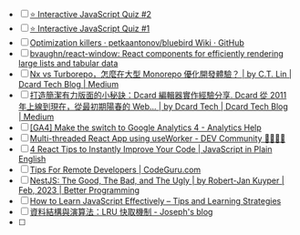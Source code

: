 * [ ] [⭐️ Interactive JavaScript Quiz #2](https://dev.to/lydiahallie/interactive-javascript-quiz-2-4pi1)
* [ ] [⭐️ Interactive JavaScript Quiz #1](https://dev.to/lydiahallie/interactive-javascript-quiz-1-1flc)
* [ ] [Optimization killers · petkaantonov/bluebird Wiki · GitHub](https://github.com/petkaantonov/bluebird/wiki/Optimization-killers)
* [ ] [bvaughn/react-window: React components for efficiently rendering large lists and tabular data](https://github.com/bvaughn/react-window)
* [ ] [Nx vs Turborepo，怎麼在大型 Monorepo 優化開發體驗？ | by C.T. Lin | Dcard Tech Blog | Medium](https://medium.com/dcardlab/nx-vs-turborepo-%E6%80%8E%E9%BA%BC%E5%9C%A8%E5%A4%A7%E5%9E%8B-monorepo-%E5%84%AA%E5%8C%96%E9%96%8B%E7%99%BC%E9%AB%94%E9%A9%97-3354ff78a0cf)
* [ ] [打造簡潔有力版面的小秘訣：Dcard 編輯器實作經驗分享. Dcard 從 2011 年上線到現在，從最初期陽春的 Web… | by Dcard Tech | Dcard Tech Blog | Medium](https://medium.com/dcardlab/%E6%89%93%E9%80%A0%E7%B0%A1%E6%BD%94%E6%9C%89%E5%8A%9B%E7%89%88%E9%9D%A2%E7%9A%84%E5%B0%8F%E7%A7%98%E8%A8%A3-dcard-%E7%B7%A8%E8%BC%AF%E5%99%A8%E5%AF%A6%E4%BD%9C%E7%B6%93%E9%A9%97%E5%88%86%E4%BA%AB-cdd0e65ed178)
* [ ] [[GA4] Make the switch to Google Analytics 4 - Analytics Help](https://support.google.com/analytics/answer/10759417?hl=en&ref_topic=10737980&utm_source=awfe&utm_medium=email&utm_campaign=20237887)
* [ ] [Multi-threaded React App using useWorker - DEV Community 👩‍💻👨‍💻](https://dev.to/nilanth/multi-threaded-react-app-using-useworker-gf8)
* [ ] [4 React Tips to Instantly Improve Your Code | JavaScript in Plain English](https://javascript.plainenglish.io/4-react-tips-to-instantly-improve-your-code-7456e028cfa3)
* [ ] [Tips For Remote Developers | CodeGuru.com](https://www.codeguru.com/csharp/remote-developer-tips/)
* [ ] [NestJS: The Good, The Bad, and The Ugly | by Robert-Jan Kuyper | Feb, 2023 | Better Programming](https://betterprogramming.pub/nestjs-the-good-the-bad-and-the-ugly-d51aea04f267)
* [ ] [How to Learn JavaScript Effectively – Tips and Learning Strategies](https://www.freecodecamp.org/news/how-to-learn-javascript-effectively/)
* [ ] [資料結構與演算法：LRU 快取機制 - Joseph's blog](https://josephjsf2.github.io/data/structure/and/algorithm/2020/05/09/LRU.html)
* [ ] 